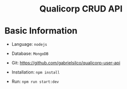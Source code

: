 <h1 align="center">Qualicorp CRUD API</h2>

# Basic Information
+ Language: `nodejs`
+ Database: `MongoDB`
+ Git: https://github.com/gabrielsilco/qualicorp-user-api

+ Installation: `npm install`
+ Run: `npm run start:dev`